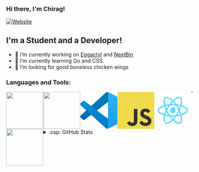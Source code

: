 ### Hi there, I'm Chirag!

[![Website](https://img.shields.io/website?label=chiragdev.xyz&style=for-the-badge&url=https://chiragdev.xyz)](https://chiragdev.xyz)

## I'm a Student and a Developer!

- 🐶 I’m currently working on [Eggactyl](https://eggactyl.cloud) and [NextBin](https://github.com/chirag350/Nextbin)
- :brain: I’m currently learning Go and CSS.
- 🥘 I’m looking for good boneless chicken wings

### Languages and Tools:

<img src="https://polypane.app/static/5df5528946772487a6ab462ff2125f26/icon.png" height="100" width="100" style="display: inline-block;align: left;float: left;">
<img src="https://upload.wikimedia.org/wikipedia/commons/thumb/a/a5/Archlinux-icon-crystal-64.svg/768px-Archlinux-icon-crystal-64.svg.png" height="100" width="100" style="display: inline-block;align: left;float: left;">
<img src="https://raw.githubusercontent.com/github/explore/80688e429a7d4ef2fca1e82350fe8e3517d3494d/topics/visual-studio-code/visual-studio-code.png" height="100" width="100" style="display: inline-block;align: left;float: left;">
<img src="https://raw.githubusercontent.com/github/explore/80688e429a7d4ef2fca1e82350fe8e3517d3494d/topics/javascript/javascript.png" height="100" width="100" style="display: inline-block;align: left;float: left;">
<img src="https://raw.githubusercontent.com/github/explore/80688e429a7d4ef2fca1e82350fe8e3517d3494d/topics/react/react.png" height="100" width="100" style="display: inline-block;align: left;float: left;">
<img src="https://kde.org/stuff/clipart/logo/kde-logo-white-gray-rounded-3000x3000.png" height="100" width="100" style="display: inline-block;align: left;float: left;">

---
   
   
<details>
  <summary>:zap: GitHub Stats</summary>

  <img align="left" alt="chirag350's GitHub Stats" src="https://github-readme-stats.vercel.app/api?username=chirag350" />

</details>
